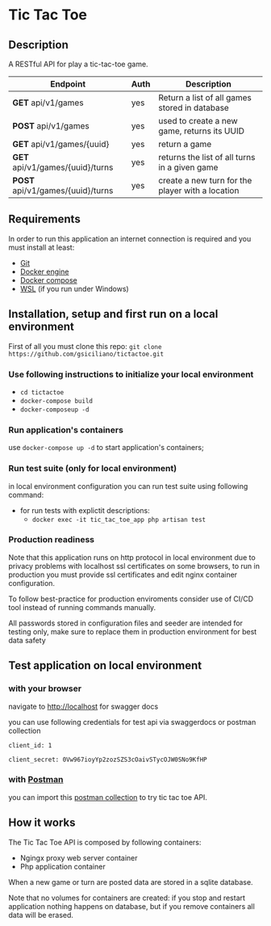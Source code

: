 # Tic Tac Toe

## Description

A RESTful API for play a tic-tac-toe game. 

| Endpoint                 | Auth | Description                                                                          |
| ------------------------ | ---- | ------------------------------------------------------------------------------------ |
| **GET** api/v1/games   | yes  | Return a list of all games stored in database |
| **POST** api/v1/games    | yes  | used to create a new game, returns its UUID|
| **GET** api/v1/games/{uuid} | yes  | return a game|
| **GET** api/v1/games/{uuid}/turns | yes  | returns the list of all turns in a given game|
| **POST** api/v1/games/{uuid}/turns | yes | create a new turn for the player with a location|

## Requirements

In order to run this application an internet connection is required and you must install at least:

- [Git](https://git-scm.com/) 
- [Docker engine](https://docs.docker.com/engine/install/)
- [Docker compose](https://docs.docker.com/compose/install/)
- [WSL](https://docs.microsoft.com/en-us/windows/wsl/setup/environment) (if you run under Windows)

## Installation, setup and first run on a local environment

First of all you must clone this repo: `git clone https://github.com/gsiciliano/tictactoe.git`

### Use following instructions to initialize your local environment

- `cd tictactoe`
- `docker-compose build`
- `docker-composeup -d`
  
### Run application's containers

use `docker-compose up -d` to start application's containers;

### Run test suite (only for local environment)

in local environment configuration you can run test suite using following command:

- for run tests with explictit descriptions:
  - `docker exec -it tic_tac_toe_app php artisan test`

### Production readiness

Note that this application runs on http protocol in local environment due to privacy problems with localhost ssl certificates on some browsers, to run in production you must provide ssl certificates and edit nginx container configuration.

To follow best-practice for production enviroments consider use of CI/CD tool instead of running commands manually.

All passwords stored in configuration files and seeder are intended for testing only, make sure to replace them in production environment for best data safety

## Test application on local environment

### with your browser

navigate to <http://localhost> for swagger docs

you can use following credentials for test api via swaggerdocs or postman collection

`client_id: 1`

`client_secret: 0Vw967ioyYp2zozSZS3cOaivSTycOJW0SNo9KfHP`

### with [Postman](https://www.postman.com/)

you can import this [postman collection](postman/TicTacToe.postman_collection.json) to try tic tac toe API.

## How it works

The Tic Tac Toe API is composed by following containers:

- Ngingx proxy web server container
- Php application container

When a new game or turn are posted data are stored in a sqlite database.

Note that no volumes for containers are created: if you stop and restart application nothing happens on database, but if you remove containers all data will be erased.

